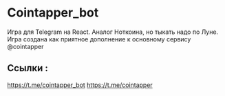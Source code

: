 # Cointapper_bot

Игра для Telegram на React. Аналог Ноткоина, но тыкать надо по Луне. Игра создана как приятное дополнение к основному сервису @cointapper

## Ссылки :
https://t.me/cointapper_bot
https://t.me/cointapper
